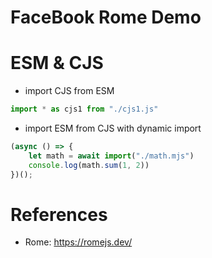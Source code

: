 FaceBook Rome Demo
==================


# ESM & CJS

* import CJS from ESM

```javascript
import * as cjs1 from "./cjs1.js"
```

* import ESM from CJS with dynamic import

```javascript
(async () => {
    let math = await import("./math.mjs")
    console.log(math.sum(1, 2))
})();
```

# References

* Rome: https://romejs.dev/
